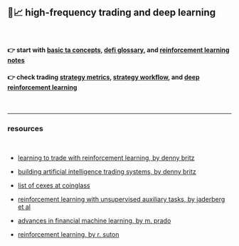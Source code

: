 ## 🧠📈 high-frequency trading and deep learning


<br>

#### 👉 start with [basic ta concepts](trading_on_gmx.md), [defi glossary](defi_glossary.md), and [reinforcement learning notes](reinforcement_learning.md)
#### 👉 check trading [strategy metrics](strategy_metrics.md), [strategy workflow](strategy_workflow.md), and [deep reinforcement learning](deep_reinforcement_learning.md)



<br>

---

### resources

<br>

* [learning to trade with reinforcement learning, by denny britz](https://dennybritz.com/posts/wildml/learning-to-trade-with-reinforcement-learning/)
  
* [building artificial intelligence trading systems, by denny britz](https://dennybritz.com/posts/building-ai-trading-systems/)

* [list of cexes at coinglass](https://www.coinglass.com/)

* [reinforcement learning with unsupervised auxiliary tasks, by jaderberg et al](https://arxiv.org/abs/1611.05397)

* [advances in financial machine learning, by m. prado](https://github.com/midsumm3rDAO/library/blob/main/books/Advances+in+Financial+Machine+Learning.pdf)

* [reinforcement learning, by r. suton](https://github.com/midsumm3rDAO/library/blob/main/books/SuttonBartoIPRLBook2ndEd.pdf)
